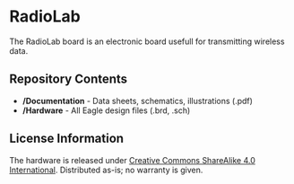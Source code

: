 # RadioLab
The RadioLab board is an electronic board usefull for transmitting wireless data.

Repository Contents
-------------------
* **/Documentation** - Data sheets, schematics, illustrations (.pdf)
* **/Hardware** - All Eagle design files (.brd, .sch)

License Information
-------------------
The hardware is released under [Creative Commons ShareAlike 4.0 International](https://creativecommons.org/licenses/by-sa/4.0/).
Distributed as-is; no warranty is given.
